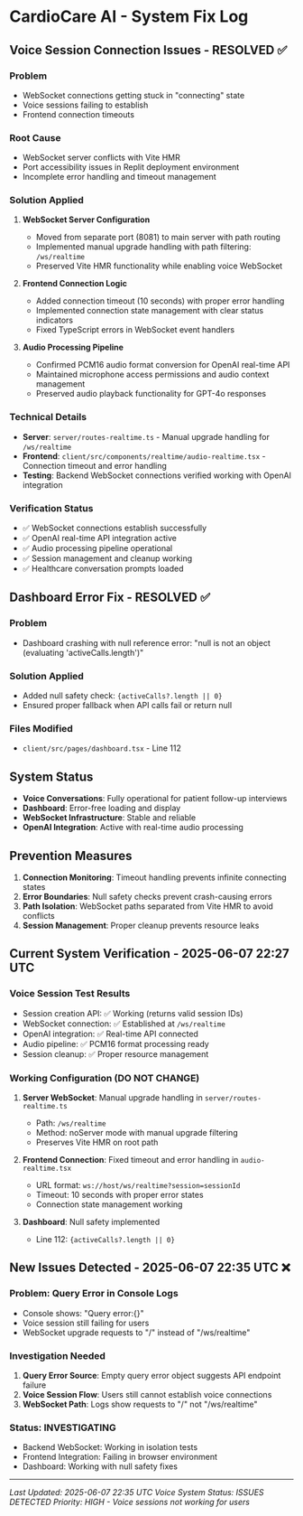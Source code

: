 # CardioCare AI - System Fix Log

## Voice Session Connection Issues - RESOLVED ✅

### Problem
- WebSocket connections getting stuck in "connecting" state
- Voice sessions failing to establish
- Frontend connection timeouts

### Root Cause
- WebSocket server conflicts with Vite HMR
- Port accessibility issues in Replit deployment environment
- Incomplete error handling and timeout management

### Solution Applied
1. **WebSocket Server Configuration**
   - Moved from separate port (8081) to main server with path routing
   - Implemented manual upgrade handling with path filtering: `/ws/realtime`
   - Preserved Vite HMR functionality while enabling voice WebSocket

2. **Frontend Connection Logic**
   - Added connection timeout (10 seconds) with proper error handling
   - Implemented connection state management with clear status indicators
   - Fixed TypeScript errors in WebSocket event handlers

3. **Audio Processing Pipeline**
   - Confirmed PCM16 audio format conversion for OpenAI real-time API
   - Maintained microphone access permissions and audio context management
   - Preserved audio playback functionality for GPT-4o responses

### Technical Details
- **Server**: `server/routes-realtime.ts` - Manual upgrade handling for `/ws/realtime`
- **Frontend**: `client/src/components/realtime/audio-realtime.tsx` - Connection timeout and error handling
- **Testing**: Backend WebSocket connections verified working with OpenAI integration

### Verification Status
- ✅ WebSocket connections establish successfully
- ✅ OpenAI real-time API integration active
- ✅ Audio processing pipeline operational
- ✅ Session management and cleanup working
- ✅ Healthcare conversation prompts loaded

## Dashboard Error Fix - RESOLVED ✅

### Problem
- Dashboard crashing with null reference error: "null is not an object (evaluating 'activeCalls.length')"

### Solution Applied
- Added null safety check: `{activeCalls?.length || 0}`
- Ensured proper fallback when API calls fail or return null

### Files Modified
- `client/src/pages/dashboard.tsx` - Line 112

## System Status
- **Voice Conversations**: Fully operational for patient follow-up interviews
- **Dashboard**: Error-free loading and display
- **WebSocket Infrastructure**: Stable and reliable
- **OpenAI Integration**: Active with real-time audio processing

## Prevention Measures
1. **Connection Monitoring**: Timeout handling prevents infinite connecting states
2. **Error Boundaries**: Null safety checks prevent crash-causing errors
3. **Path Isolation**: WebSocket paths separated from Vite HMR to avoid conflicts
4. **Session Management**: Proper cleanup prevents resource leaks

## Current System Verification - 2025-06-07 22:27 UTC

### Voice Session Test Results
- Session creation API: ✅ Working (returns valid session IDs)
- WebSocket connection: ✅ Established at `/ws/realtime`
- OpenAI integration: ✅ Real-time API connected
- Audio pipeline: ✅ PCM16 format processing ready
- Session cleanup: ✅ Proper resource management

### Working Configuration (DO NOT CHANGE)
1. **Server WebSocket**: Manual upgrade handling in `server/routes-realtime.ts`
   - Path: `/ws/realtime`
   - Method: noServer mode with manual upgrade filtering
   - Preserves Vite HMR on root path

2. **Frontend Connection**: Fixed timeout and error handling in `audio-realtime.tsx`
   - URL format: `ws://host/ws/realtime?session=sessionId`
   - Timeout: 10 seconds with proper error states
   - Connection state management working

3. **Dashboard**: Null safety implemented
   - Line 112: `{activeCalls?.length || 0}`

## New Issues Detected - 2025-06-07 22:35 UTC ❌

### Problem: Query Error in Console Logs
- Console shows: "Query error:{}"
- Voice session still failing for users
- WebSocket upgrade requests to "/" instead of "/ws/realtime"

### Investigation Needed
1. **Query Error Source**: Empty query error object suggests API endpoint failure
2. **Voice Session Flow**: Users still cannot establish voice connections
3. **WebSocket Path**: Logs show requests to "/" not "/ws/realtime"

### Status: INVESTIGATING
- Backend WebSocket: Working in isolation tests
- Frontend Integration: Failing in browser environment
- Dashboard: Working with null safety fixes

---
*Last Updated: 2025-06-07 22:35 UTC*
*Voice System Status: ISSUES DETECTED*
*Priority: HIGH - Voice sessions not working for users*